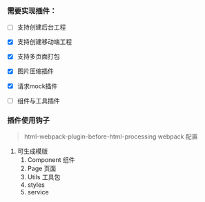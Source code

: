 
### 需要实现插件：
- [ ] 支持创建后台工程
- [X] 支持创建移动端工程
- [X] 支持多页面打包
- [X] 图片压缩插件
- [X] 请求mock插件
- [ ] 组件与工具插件


### 插件使用钩子
> html-webpack-plugin-before-html-processing
> webpack 配置

1. 可生成模版
   1. Component 组件
   2. Page 页面
   3. Utils 工具包
   4. styles
   5. service

